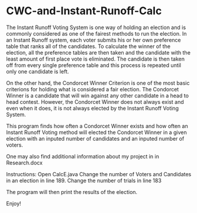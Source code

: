 # CWC-and-Instant-Runoff-Calc

The Instant Runoff Voting System is one way of holding an election and is commonly considered as one of the fairest methods to run the election. In an Instant Runoff system, each voter submits his or her own preference table that ranks all of the candidates. To calculate the winner of the election, all the preference tables are then taken and the candidate with the least amount of first place vote is eliminated. The candidate is then taken off from every single preference table and this process is repeated until only one candidate is left.

On the other hand, the Condorcet Winner Criterion is one of the most basic criterions for holding what is considered a fair election. The Condorcet Winner is a candidate that will win against any other candidate in a head to head contest. However, the Condorcet Winner does not always exist and even when it does, it is not always elected by the Instant Runoff Voting System. 

This program finds how often a Condorcet Winner exists and how often an Instant Runoff Voting method will elected the Condorcet Winner in a given election with an inputed number of candidates and an inputed number of voters. 

One may also find additional information about my project in in Research.docx

Instructions:
Open CalcE.java
Change the number of Voters and Candidates in an election in line 189.
Change the number of trials in line 183

The program will then print the results of the election.

Enjoy!
